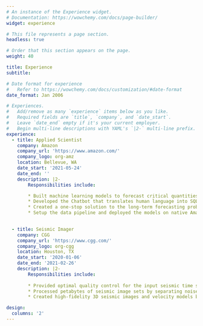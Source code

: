 ```yaml
---
# An instance of the Experience widget.
# Documentation: https://wowchemy.com/docs/page-builder/
widget: experience

# This file represents a page section.
headless: true

# Order that this section appears on the page.
weight: 40

title: Experience
subtitle:

# Date format for experience
#   Refer to https://wowchemy.com/docs/customization/#date-format
date_format: Jan 2006

# Experiences.
#   Add/remove as many `experience` items below as you like.
#   Required fields are `title`, `company`, and `date_start`.
#   Leave `date_end` empty if it's your current employer.
#   Begin multi-line descriptions with YAML's `|2-` multi-line prefix.
experience:
  - title: Applied Scientist
    company: Amazon
    company_url: 'https://www.amazon.com/'
    company_logo: org-amz
    location: Bellevue, WA
    date_start: '2021-05-24'
    date_end: ''
    description: |2-
        Responsibilities include:

        * Built machine learning models to forecast critical quantities such as shuttle transactions and warehouse transfer arrivals for sales and operations planning at Amazon, saving at least several million dollars per year.
        * Developed the Chatbot that translates human language into SQL queries to pull tables from the database, and make forecast for the target feature by learning from the historical data.
        * Created a one-stop solution to the long-term forecasting problem with highly sparse inputs by designing a novel multivariate encoder-decoder attention model with two-head outputs.
        * Setup the data pipeline and deployed the models on native Amazon web service (NAWS) to retrain and make predictions on any given cadence, while continuously monitoring the input data using a model drift detector. 

        
  - title: Seismic Imager
    company: CGG
    company_url: 'https://www.cgg.com/'
    company_logo: org-cgg
    location: Houston, TX
    date_start: '2020-01-06'
    date_end: '2021-02-26'
    description: |2-
        Responsibilities include:
        
        * Provided optimal quality control for the input seismic time series data by querying and analyzing information from billions of seismic records with SQL and Hadoop/Spark big-data tools.
        * Processed petabytes of seismic image sets by separating noise from signal using sparse representation, correcting artifacts with convolution/correlation, and applying interpolation with compressed sensing techniques.
        * Created high-fidelity 3D seismic images and velocity models by solving the optimization problem to minimize the square loss between model and data through an iterative gradient descent method.

design:
  columns: '2'
---
```

